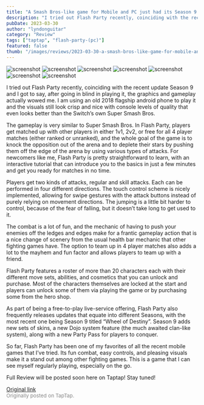 ```yaml
---
title: "A Smash Bros-like game for Mobile and PC just had its Season 9 | First Impressions - Flash Party"
description: "I tried out Flash Party recently, coinciding with the recent update Season 9 and I got to say, after going in blind in playing it, the graphics and gameplay actually wowed me. I am using an old 2018 flagship android phone to play it and the visuals still look crisp and nice with console levels of quality that even looks better than the Switch’s own Super Smash Bros."
pubDate: 2023-03-30
author: "lyndonguitar"
category: "Review"
tags: ["taptap", "flash-party-(pc)"]
featured: false
thumb: "/images/reviews/2023-03-30-a-smash-bros-like-game-for-mobile-and-pc-just-had-its-season-9--first-impressions---flash-0.avif"
---
```


<div class="gallery">
  <img src="/images/reviews/2023-03-30-a-smash-bros-like-game-for-mobile-and-pc-just-had-its-season-9--first-impressions---flash-0.avif" alt="screenshot" />
  <img src="/images/reviews/2023-03-30-a-smash-bros-like-game-for-mobile-and-pc-just-had-its-season-9--first-impressions---flash-1.avif" alt="screenshot" />
  <img src="/images/reviews/2023-03-30-a-smash-bros-like-game-for-mobile-and-pc-just-had-its-season-9--first-impressions---flash-2.avif" alt="screenshot" />
  <img src="/images/reviews/2023-03-30-a-smash-bros-like-game-for-mobile-and-pc-just-had-its-season-9--first-impressions---flash-3.avif" alt="screenshot" />
  <img src="/images/reviews/2023-03-30-a-smash-bros-like-game-for-mobile-and-pc-just-had-its-season-9--first-impressions---flash-4.avif" alt="screenshot" />
  <img src="/images/reviews/2023-03-30-a-smash-bros-like-game-for-mobile-and-pc-just-had-its-season-9--first-impressions---flash-5.avif" alt="screenshot" />
  <img src="/images/reviews/2023-03-30-a-smash-bros-like-game-for-mobile-and-pc-just-had-its-season-9--first-impressions---flash-6.avif" alt="screenshot" />
</div>

I tried out Flash Party recently, coinciding with the recent update Season 9 and I got to say, after going in blind in playing it, the graphics and gameplay actually wowed me. I am using an old 2018 flagship android phone to play it and the visuals still look crisp and nice with console levels of quality that even looks better than the Switch’s own Super Smash Bros.

The gameplay is very similar to Super Smash Bros. In Flash Party, players get matched up with other players in either 1v1, 2v2, or free for all 4 player matches (either ranked or unranked), and the whole goal of the game is to knock the opposition out of the arena and to deplete their stars by pushing them off the edge of the arena by using various types of attacks. For newcomers like me, Flash Party is pretty straightforward to learn, with an interactive tutorial that can introduce you to the basics in just a few minutes and get you ready for matches in no time.

Players get two kinds of attacks, regular and skill attacks. Each can be performed in four different directions. The touch control scheme is nicely implemented, allowing for swipe gestures with the attack buttons instead of purely relying on movement directions. The jumping is a little bit harder to control, because of the fear of falling, but it doesn’t take long to get used to it.

The combat is a lot of fun, and the mechanic of having to push your enemies off the ledges and edges make for a frantic gameplay action that is a nice change of scenery from the usual health bar mechanic that other fighting games have. The option to team up in 4 player matches also adds a lot to the mayhem and fun factor and allows players to team up with a friend.

Flash Party features a roster of more than 20 characters each with their different move sets, abilities, and cosmetics that you can unlock and purchase. Most of the characters themselves are locked at the start and players can unlock some of them via playing the game or by purchasing some from the hero shop.

As part of being a free-to-play live-service offering, Flash Party also frequently releases updates that equate into different Seasons, with the most recent one being Season 9 titled “Wheel of Destiny”. Season 9 adds new sets of skins, a new Dojo system feature (the much awaited clan-like system), along with a new Party Pass for players to conquer.

So far, Flash Party has been one of my favorites of all the recent mobile games that I’ve tried. Its fun combat, easy controls, and pleasing visuals make it a stand out among other fighting games. This is a game that I can see myself regularly playing, especially on the go.

Full Review will be posted soon here on Taptap! Stay tuned!

[Original link](https://www.taptap.io/post/4954464)<br><span style="font-size: 0.95em; color: #888;">Originally posted on TapTap.</span>
